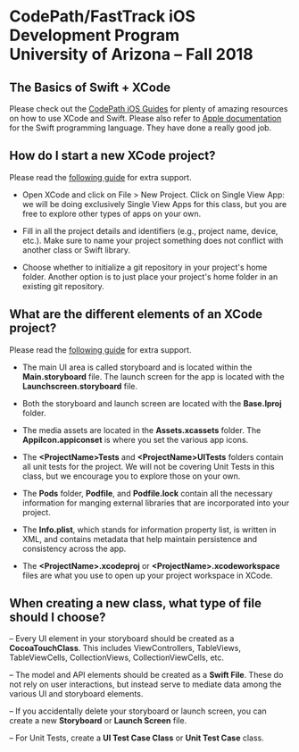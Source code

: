 # CodePath/FastTrack iOS Development Program <br /> University of Arizona – Fall 2018

## The Basics of Swift + XCode

Please check out the [CodePath iOS Guides](https://guides.codepath.com/ios/) for plenty of amazing resources on how to use XCode and Swift. Please also refer to [Apple documentation](https://developer.apple.com/swift/resources/) for the Swift programming language. They have done a really good job.

## How do I start a new XCode project?

Please read the [following guide](https://guides.codepath.com/ios/New-Project) for extra support.

- Open XCode  and click on File > New Project. Click on Single View App: we will be doing exclusively Single View Apps for this class, but you are free to explore other types of apps on your own.

- Fill in all the project details and identifiers (e.g., project name, device, etc.). Make sure to name your project something does not conflict with another class or Swift library.

- Choose whether to initialize a git repository in your project's home folder. Another option is to just place your project's home folder in an existing git repository.

## What are the different elements of an XCode project?

Please read the [following guide](https://guides.codepath.com/ios/Project-Basics) for extra support.

- The main UI area is called storyboard and is located within the **Main.storyboard** file. The launch screen for the app is located with the **Launchscreen.storyboard** file. 

- Both the storyboard and launch screen are located with the **Base.lproj** folder.

- The media assets are located in the **Assets.xcassets** folder. The **AppiIcon.appiconset** is where you set the various app icons.

- The **\<ProjectName\>Tests** and **\<ProjectName\>UITests** folders contain all unit tests for the project. We will not be covering Unit Tests in this class, but we encourage you to explore those on your own.

- The **Pods** folder, **Podfile**, and **Podfile.lock** contain all the necessary information for manging external libraries that are incorporated into your project.

- The **Info.plist**, which stands for information property list, is written in XML, and contains metadata that help maintain  persistence and consistency across the app.

- The **\<ProjectName\>.xcodeproj** or **\<ProjectName\>.xcodeworkspace** files are what you use to open up your project workspace in XCode.

## When creating a new class, what type of file should I choose?

– Every UI element in your storyboard should be created as a **CocoaTouchClass**. This includes ViewControllers, TableViews, TableViewCells, CollectionViews, CollectionViewCells, etc.

– The model and API elements should be created as a **Swift File**. These do not rely on user interactions, but instead serve to mediate data among the various UI and storyboard elements.

– If you accidentally delete your storyboard or launch screen, you can create a new **Storyboard** or **Launch Screen** file.

– For Unit Tests, create a **UI Test Case Class** or **Unit Test Case** class.
